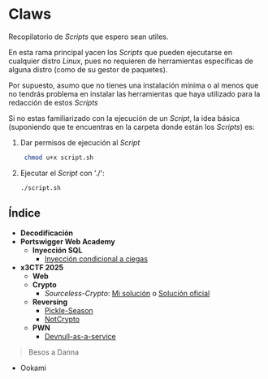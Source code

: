 # Claws

Recopilatorio de *Scripts* que espero sean utiles.

En esta rama principal yacen los *Scripts* que pueden ejecutarse en cualquier distro *Linux*, pues
no requieren de herramientas específicas de alguna distro (como de su gestor de paquetes).

Por supuesto, asumo que no tienes una instalación mínima o al menos que no tendrás problema en instalar
las herramientas que haya utilizado para la redacción de estos *Scripts*

Si no estas familiarizado con la ejecución de un *Script*, la idea básica (suponiendo que te encuentras en la carpeta donde están los *Scripts*)
es:

1. Dar permisos de ejecución al *Script*

   ```bash
    chmod u+x script.sh
   ```

3. Ejecutar el *Script* con './':

   ```bash
   ./script.sh
   ```

## Índice

- **Decodificación**
- **Portswigger Web Academy**
  - **Inyección SQL**
    - [Inyección condicional a ciegas](./portswigger-academy/blindsqli_lab.py)
- **x3CTF 2025**
  - **Web**
  - **Crypto**
    - *Sourceless-Crypto*: [Mi solución](./x3ctf-2025/crypto/sourceless.py) o [Solución oficial](./x3ctf-2025/crypto/official_sourceless.py)
  - **Reversing**
    - [Pickle-Season](./x3ctf-2025/rev/pickle-season.py)
    - [NotCrypto](./x3ctf-2025/rev/notcrypt.py)
  - **PWN**
    - [Devnull-as-a-service](./x3ctf-2025/pwn/dev_null.py)


> Besos a Danna

- Ookami

